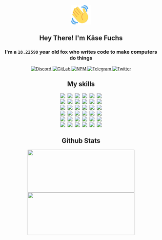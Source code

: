 <div><p align=center><img src=./resources/images/wave.gif width=64px height=64px></p><h2 align=center>Hey There! I'm Käse Fuchs</h2><h3 align=center>I'm a <code>18.22599</code> year old fox who writes code to make computers do things</h3><p align=center><a href=https://discord.com/users/507526681125322772><img alt=Discord src="https://img.shields.io/badge/Discord-5865F2?logo=discord&logoColor=white&style=flat-square#b107058967fd2168049911ff13cf3097"> </a><a href=https://gitlab.com/kasefuchs><img alt=GitLab src="https://img.shields.io/badge/GitLab-330F63?logo=gitlab&logoColor=white&style=flat-square#b107058967fd2168049911ff13cf3097"> </a><a href=https://npmjs.com/~kasefuchs><img alt=NPM src="https://img.shields.io/badge/NPM-CB3837?logo=npm&logoColor=white&style=flat-square#b107058967fd2168049911ff13cf3097"> </a><a href=https://t.me/kasefuchs><img alt=Telegram src="https://img.shields.io/badge/Telegram-2CA5E0?logo=telegram&logoColor=white&style=flat-square#b107058967fd2168049911ff13cf3097"> </a><a href=https://twitter.com/kasefuchs><img alt=Twitter src="https://img.shields.io/badge/Twitter-1DA1F2?logo=twitter&logoColor=white&style=flat-square#b107058967fd2168049911ff13cf3097"></a></p><h2 align=center>My skills</h2><p align=center><a href=https://aws.amazon.com/ ><picture><source srcset="https://skillicons.dev/icons?i=aws&theme=dark#b107058967fd2168049911ff13cf3097" media="(prefers-color-scheme: dark)"><source srcset="https://skillicons.dev/icons?i=aws&theme=light#b107058967fd2168049911ff13cf3097" media="(prefers-color-scheme: light), (prefers-color-scheme: no-preference)"><img src="https://skillicons.dev/icons?i=aws&theme=light#b107058967fd2168049911ff13cf3097"></picture></a>&nbsp;&nbsp;<a href=https://en.wikipedia.org/wiki/Bash_(Unix_shell)><picture><source srcset="https://skillicons.dev/icons?i=bash&theme=dark#b107058967fd2168049911ff13cf3097" media="(prefers-color-scheme: dark)"><source srcset="https://skillicons.dev/icons?i=bash&theme=light#b107058967fd2168049911ff13cf3097" media="(prefers-color-scheme: light), (prefers-color-scheme: no-preference)"><img src="https://skillicons.dev/icons?i=bash&theme=light#b107058967fd2168049911ff13cf3097"></picture></a>&nbsp;&nbsp;<a href=https://discord.com/developers/docs><picture><source srcset="https://skillicons.dev/icons?i=bots&theme=dark#b107058967fd2168049911ff13cf3097" media="(prefers-color-scheme: dark)"><source srcset="https://skillicons.dev/icons?i=bots&theme=light#b107058967fd2168049911ff13cf3097" media="(prefers-color-scheme: light), (prefers-color-scheme: no-preference)"><img src="https://skillicons.dev/icons?i=bots&theme=light#b107058967fd2168049911ff13cf3097"></picture></a>&nbsp;&nbsp;<a href=https://www.cloudflare.com/ ><picture><source srcset="https://skillicons.dev/icons?i=cloudflare&theme=dark#b107058967fd2168049911ff13cf3097" media="(prefers-color-scheme: dark)"><source srcset="https://skillicons.dev/icons?i=cloudflare&theme=light#b107058967fd2168049911ff13cf3097" media="(prefers-color-scheme: light), (prefers-color-scheme: no-preference)"><img src="https://skillicons.dev/icons?i=cloudflare&theme=light#b107058967fd2168049911ff13cf3097"></picture></a>&nbsp;&nbsp;<a href=https://en.wikipedia.org/wiki/CSS><picture><source srcset="https://skillicons.dev/icons?i=css&theme=dark#b107058967fd2168049911ff13cf3097" media="(prefers-color-scheme: dark)"><source srcset="https://skillicons.dev/icons?i=css&theme=light#b107058967fd2168049911ff13cf3097" media="(prefers-color-scheme: light), (prefers-color-scheme: no-preference)"><img src="https://skillicons.dev/icons?i=css&theme=light#b107058967fd2168049911ff13cf3097"></picture></a>&nbsp;&nbsp;<a href=https://www.docker.com/ ><picture><source srcset="https://skillicons.dev/icons?i=docker&theme=dark#b107058967fd2168049911ff13cf3097" media="(prefers-color-scheme: dark)"><source srcset="https://skillicons.dev/icons?i=docker&theme=light#b107058967fd2168049911ff13cf3097" media="(prefers-color-scheme: light), (prefers-color-scheme: no-preference)"><img src="https://skillicons.dev/icons?i=docker&theme=light#b107058967fd2168049911ff13cf3097"></picture></a><br><a href=https://www.electronjs.org/ ><picture><source srcset="https://skillicons.dev/icons?i=electron&theme=dark#b107058967fd2168049911ff13cf3097" media="(prefers-color-scheme: dark)"><source srcset="https://skillicons.dev/icons?i=electron&theme=light#b107058967fd2168049911ff13cf3097" media="(prefers-color-scheme: light), (prefers-color-scheme: no-preference)"><img src="https://skillicons.dev/icons?i=electron&theme=light#b107058967fd2168049911ff13cf3097"></picture></a>&nbsp;&nbsp;<a href=https://expressjs.com/ ><picture><source srcset="https://skillicons.dev/icons?i=express&theme=dark#b107058967fd2168049911ff13cf3097" media="(prefers-color-scheme: dark)"><source srcset="https://skillicons.dev/icons?i=express&theme=light#b107058967fd2168049911ff13cf3097" media="(prefers-color-scheme: light), (prefers-color-scheme: no-preference)"><img src="https://skillicons.dev/icons?i=express&theme=light#b107058967fd2168049911ff13cf3097"></picture></a>&nbsp;&nbsp;<a href=https://www.figma.com/ ><picture><source srcset="https://skillicons.dev/icons?i=figma&theme=dark#b107058967fd2168049911ff13cf3097" media="(prefers-color-scheme: dark)"><source srcset="https://skillicons.dev/icons?i=figma&theme=light#b107058967fd2168049911ff13cf3097" media="(prefers-color-scheme: light), (prefers-color-scheme: no-preference)"><img src="https://skillicons.dev/icons?i=figma&theme=light#b107058967fd2168049911ff13cf3097"></picture></a>&nbsp;&nbsp;<a href=https://firebase.google.com/ ><picture><source srcset="https://skillicons.dev/icons?i=firebase&theme=dark#b107058967fd2168049911ff13cf3097" media="(prefers-color-scheme: dark)"><source srcset="https://skillicons.dev/icons?i=firebase&theme=light#b107058967fd2168049911ff13cf3097" media="(prefers-color-scheme: light), (prefers-color-scheme: no-preference)"><img src="https://skillicons.dev/icons?i=firebase&theme=light#b107058967fd2168049911ff13cf3097"></picture></a>&nbsp;&nbsp;<a href=https://flask.palletsprojects.com/ ><picture><source srcset="https://skillicons.dev/icons?i=flask&theme=dark#b107058967fd2168049911ff13cf3097" media="(prefers-color-scheme: dark)"><source srcset="https://skillicons.dev/icons?i=flask&theme=light#b107058967fd2168049911ff13cf3097" media="(prefers-color-scheme: light), (prefers-color-scheme: no-preference)"><img src="https://skillicons.dev/icons?i=flask&theme=light#b107058967fd2168049911ff13cf3097"></picture></a>&nbsp;&nbsp;<a href=https://cloud.google.com/ ><picture><source srcset="https://skillicons.dev/icons?i=gcp&theme=dark#b107058967fd2168049911ff13cf3097" media="(prefers-color-scheme: dark)"><source srcset="https://skillicons.dev/icons?i=gcp&theme=light#b107058967fd2168049911ff13cf3097" media="(prefers-color-scheme: light), (prefers-color-scheme: no-preference)"><img src="https://skillicons.dev/icons?i=gcp&theme=light#b107058967fd2168049911ff13cf3097"></picture></a><br><a href=https://git-scm.com/ ><picture><source srcset="https://skillicons.dev/icons?i=git&theme=dark#b107058967fd2168049911ff13cf3097" media="(prefers-color-scheme: dark)"><source srcset="https://skillicons.dev/icons?i=git&theme=light#b107058967fd2168049911ff13cf3097" media="(prefers-color-scheme: light), (prefers-color-scheme: no-preference)"><img src="https://skillicons.dev/icons?i=git&theme=light#b107058967fd2168049911ff13cf3097"></picture></a>&nbsp;&nbsp;<a href=https://github.com/ ><picture><source srcset="https://skillicons.dev/icons?i=github&theme=dark#b107058967fd2168049911ff13cf3097" media="(prefers-color-scheme: dark)"><source srcset="https://skillicons.dev/icons?i=github&theme=light#b107058967fd2168049911ff13cf3097" media="(prefers-color-scheme: light), (prefers-color-scheme: no-preference)"><img src="https://skillicons.dev/icons?i=github&theme=light#b107058967fd2168049911ff13cf3097"></picture></a>&nbsp;&nbsp;<a href=https://gitlab.com/ ><picture><source srcset="https://skillicons.dev/icons?i=gitlab&theme=dark#b107058967fd2168049911ff13cf3097" media="(prefers-color-scheme: dark)"><source srcset="https://skillicons.dev/icons?i=gitlab&theme=light#b107058967fd2168049911ff13cf3097" media="(prefers-color-scheme: light), (prefers-color-scheme: no-preference)"><img src="https://skillicons.dev/icons?i=gitlab&theme=light#b107058967fd2168049911ff13cf3097"></picture></a>&nbsp;&nbsp;<a href=https://www.heroku.com/ ><picture><source srcset="https://skillicons.dev/icons?i=heroku&theme=dark#b107058967fd2168049911ff13cf3097" media="(prefers-color-scheme: dark)"><source srcset="https://skillicons.dev/icons?i=heroku&theme=light#b107058967fd2168049911ff13cf3097" media="(prefers-color-scheme: light), (prefers-color-scheme: no-preference)"><img src="https://skillicons.dev/icons?i=heroku&theme=light#b107058967fd2168049911ff13cf3097"></picture></a>&nbsp;&nbsp;<a href=https://en.wikipedia.org/wiki/HTML><picture><source srcset="https://skillicons.dev/icons?i=html&theme=dark#b107058967fd2168049911ff13cf3097" media="(prefers-color-scheme: dark)"><source srcset="https://skillicons.dev/icons?i=html&theme=light#b107058967fd2168049911ff13cf3097" media="(prefers-color-scheme: light), (prefers-color-scheme: no-preference)"><img src="https://skillicons.dev/icons?i=html&theme=light#b107058967fd2168049911ff13cf3097"></picture></a>&nbsp;&nbsp;<a href=https://en.wikipedia.org/wiki/JavaScript><picture><source srcset="https://skillicons.dev/icons?i=js&theme=dark#b107058967fd2168049911ff13cf3097" media="(prefers-color-scheme: dark)"><source srcset="https://skillicons.dev/icons?i=js&theme=light#b107058967fd2168049911ff13cf3097" media="(prefers-color-scheme: light), (prefers-color-scheme: no-preference)"><img src="https://skillicons.dev/icons?i=js&theme=light#b107058967fd2168049911ff13cf3097"></picture></a><br><a href=https://en.wikipedia.org/wiki/Linux><picture><source srcset="https://skillicons.dev/icons?i=linux&theme=dark#b107058967fd2168049911ff13cf3097" media="(prefers-color-scheme: dark)"><source srcset="https://skillicons.dev/icons?i=linux&theme=light#b107058967fd2168049911ff13cf3097" media="(prefers-color-scheme: light), (prefers-color-scheme: no-preference)"><img src="https://skillicons.dev/icons?i=linux&theme=light#b107058967fd2168049911ff13cf3097"></picture></a>&nbsp;&nbsp;<a href=https://mui.com/ ><picture><source srcset="https://skillicons.dev/icons?i=materialui&theme=dark#b107058967fd2168049911ff13cf3097" media="(prefers-color-scheme: dark)"><source srcset="https://skillicons.dev/icons?i=materialui&theme=light#b107058967fd2168049911ff13cf3097" media="(prefers-color-scheme: light), (prefers-color-scheme: no-preference)"><img src="https://skillicons.dev/icons?i=materialui&theme=light#b107058967fd2168049911ff13cf3097"></picture></a>&nbsp;&nbsp;<a href=https://en.wikipedia.org/wiki/Markdown><picture><source srcset="https://skillicons.dev/icons?i=md&theme=dark#b107058967fd2168049911ff13cf3097" media="(prefers-color-scheme: dark)"><source srcset="https://skillicons.dev/icons?i=md&theme=light#b107058967fd2168049911ff13cf3097" media="(prefers-color-scheme: light), (prefers-color-scheme: no-preference)"><img src="https://skillicons.dev/icons?i=md&theme=light#b107058967fd2168049911ff13cf3097"></picture></a>&nbsp;&nbsp;<a href=https://www.mongodb.com/ ><picture><source srcset="https://skillicons.dev/icons?i=mongodb&theme=dark#b107058967fd2168049911ff13cf3097" media="(prefers-color-scheme: dark)"><source srcset="https://skillicons.dev/icons?i=mongodb&theme=light#b107058967fd2168049911ff13cf3097" media="(prefers-color-scheme: light), (prefers-color-scheme: no-preference)"><img src="https://skillicons.dev/icons?i=mongodb&theme=light#b107058967fd2168049911ff13cf3097"></picture></a>&nbsp;&nbsp;<a href=https://www.mysql.com/ ><picture><source srcset="https://skillicons.dev/icons?i=mysql&theme=dark#b107058967fd2168049911ff13cf3097" media="(prefers-color-scheme: dark)"><source srcset="https://skillicons.dev/icons?i=mysql&theme=light#b107058967fd2168049911ff13cf3097" media="(prefers-color-scheme: light), (prefers-color-scheme: no-preference)"><img src="https://skillicons.dev/icons?i=mysql&theme=light#b107058967fd2168049911ff13cf3097"></picture></a>&nbsp;&nbsp;<a href=https://nextjs.org/ ><picture><source srcset="https://skillicons.dev/icons?i=nextjs&theme=dark#b107058967fd2168049911ff13cf3097" media="(prefers-color-scheme: dark)"><source srcset="https://skillicons.dev/icons?i=nextjs&theme=light#b107058967fd2168049911ff13cf3097" media="(prefers-color-scheme: light), (prefers-color-scheme: no-preference)"><img src="https://skillicons.dev/icons?i=nextjs&theme=light#b107058967fd2168049911ff13cf3097"></picture></a><br><a href=https://nodejs.org/en/ ><picture><source srcset="https://skillicons.dev/icons?i=nodejs&theme=dark#b107058967fd2168049911ff13cf3097" media="(prefers-color-scheme: dark)"><source srcset="https://skillicons.dev/icons?i=nodejs&theme=light#b107058967fd2168049911ff13cf3097" media="(prefers-color-scheme: light), (prefers-color-scheme: no-preference)"><img src="https://skillicons.dev/icons?i=nodejs&theme=light#b107058967fd2168049911ff13cf3097"></picture></a>&nbsp;&nbsp;<a href=https://www.postgresql.org/ ><picture><source srcset="https://skillicons.dev/icons?i=postgres&theme=dark#b107058967fd2168049911ff13cf3097" media="(prefers-color-scheme: dark)"><source srcset="https://skillicons.dev/icons?i=postgres&theme=light#b107058967fd2168049911ff13cf3097" media="(prefers-color-scheme: light), (prefers-color-scheme: no-preference)"><img src="https://skillicons.dev/icons?i=postgres&theme=light#b107058967fd2168049911ff13cf3097"></picture></a>&nbsp;&nbsp;<a href=https://learn.microsoft.com/en-us/powershell/ ><picture><source srcset="https://skillicons.dev/icons?i=powershell&theme=dark#b107058967fd2168049911ff13cf3097" media="(prefers-color-scheme: dark)"><source srcset="https://skillicons.dev/icons?i=powershell&theme=light#b107058967fd2168049911ff13cf3097" media="(prefers-color-scheme: light), (prefers-color-scheme: no-preference)"><img src="https://skillicons.dev/icons?i=powershell&theme=light#b107058967fd2168049911ff13cf3097"></picture></a>&nbsp;&nbsp;<a href=https://www.python.org/ ><picture><source srcset="https://skillicons.dev/icons?i=py&theme=dark#b107058967fd2168049911ff13cf3097" media="(prefers-color-scheme: dark)"><source srcset="https://skillicons.dev/icons?i=py&theme=light#b107058967fd2168049911ff13cf3097" media="(prefers-color-scheme: light), (prefers-color-scheme: no-preference)"><img src="https://skillicons.dev/icons?i=py&theme=light#b107058967fd2168049911ff13cf3097"></picture></a>&nbsp;&nbsp;<a href=https://www.raspberrypi.org/ ><picture><source srcset="https://skillicons.dev/icons?i=raspberrypi&theme=dark#b107058967fd2168049911ff13cf3097" media="(prefers-color-scheme: dark)"><source srcset="https://skillicons.dev/icons?i=raspberrypi&theme=light#b107058967fd2168049911ff13cf3097" media="(prefers-color-scheme: light), (prefers-color-scheme: no-preference)"><img src="https://skillicons.dev/icons?i=raspberrypi&theme=light#b107058967fd2168049911ff13cf3097"></picture></a>&nbsp;&nbsp;<a href=https://reactjs.org/ ><picture><source srcset="https://skillicons.dev/icons?i=react&theme=dark#b107058967fd2168049911ff13cf3097" media="(prefers-color-scheme: dark)"><source srcset="https://skillicons.dev/icons?i=react&theme=light#b107058967fd2168049911ff13cf3097" media="(prefers-color-scheme: light), (prefers-color-scheme: no-preference)"><img src="https://skillicons.dev/icons?i=react&theme=light#b107058967fd2168049911ff13cf3097"></picture></a><br><a href=https://redux.js.org/ ><picture><source srcset="https://skillicons.dev/icons?i=redux&theme=dark#b107058967fd2168049911ff13cf3097" media="(prefers-color-scheme: dark)"><source srcset="https://skillicons.dev/icons?i=redux&theme=light#b107058967fd2168049911ff13cf3097" media="(prefers-color-scheme: light), (prefers-color-scheme: no-preference)"><img src="https://skillicons.dev/icons?i=redux&theme=light#b107058967fd2168049911ff13cf3097"></picture></a>&nbsp;&nbsp;<a href=https://en.wikipedia.org/wiki/Regular_expression><picture><source srcset="https://skillicons.dev/icons?i=regex&theme=dark#b107058967fd2168049911ff13cf3097" media="(prefers-color-scheme: dark)"><source srcset="https://skillicons.dev/icons?i=regex&theme=light#b107058967fd2168049911ff13cf3097" media="(prefers-color-scheme: light), (prefers-color-scheme: no-preference)"><img src="https://skillicons.dev/icons?i=regex&theme=light#b107058967fd2168049911ff13cf3097"></picture></a>&nbsp;&nbsp;<a href=https://en.wikipedia.org/wiki/Sass_(stylesheet_language)><picture><source srcset="https://skillicons.dev/icons?i=sass&theme=dark#b107058967fd2168049911ff13cf3097" media="(prefers-color-scheme: dark)"><source srcset="https://skillicons.dev/icons?i=sass&theme=light#b107058967fd2168049911ff13cf3097" media="(prefers-color-scheme: light), (prefers-color-scheme: no-preference)"><img src="https://skillicons.dev/icons?i=sass&theme=light#b107058967fd2168049911ff13cf3097"></picture></a>&nbsp;&nbsp;<a href=https://www.typescriptlang.org/ ><picture><source srcset="https://skillicons.dev/icons?i=ts&theme=dark#b107058967fd2168049911ff13cf3097" media="(prefers-color-scheme: dark)"><source srcset="https://skillicons.dev/icons?i=ts&theme=light#b107058967fd2168049911ff13cf3097" media="(prefers-color-scheme: light), (prefers-color-scheme: no-preference)"><img src="https://skillicons.dev/icons?i=ts&theme=light#b107058967fd2168049911ff13cf3097"></picture></a>&nbsp;&nbsp;<a href=https://unity.com/ ><picture><source srcset="https://skillicons.dev/icons?i=unity&theme=dark#b107058967fd2168049911ff13cf3097" media="(prefers-color-scheme: dark)"><source srcset="https://skillicons.dev/icons?i=unity&theme=light#b107058967fd2168049911ff13cf3097" media="(prefers-color-scheme: light), (prefers-color-scheme: no-preference)"><img src="https://skillicons.dev/icons?i=unity&theme=light#b107058967fd2168049911ff13cf3097"></picture></a>&nbsp;&nbsp;<a href=https://workers.cloudflare.com/ ><picture><source srcset="https://skillicons.dev/icons?i=workers&theme=dark#b107058967fd2168049911ff13cf3097" media="(prefers-color-scheme: dark)"><source srcset="https://skillicons.dev/icons?i=workers&theme=light#b107058967fd2168049911ff13cf3097" media="(prefers-color-scheme: light), (prefers-color-scheme: no-preference)"><img src="https://skillicons.dev/icons?i=workers&theme=light#b107058967fd2168049911ff13cf3097"></picture></a><br></p><h2 align=center>Github Stats</h2><p align=center><picture><source srcset="https://github-readme-stats-kasefuchs.vercel.app/api/?count_private=true&hide_border=true&hide_rank=true&line_height=20&hide_title=true&username=Kasefuchs&theme=dark#b107058967fd2168049911ff13cf3097" media="(prefers-color-scheme: dark)"><source srcset="https://github-readme-stats-kasefuchs.vercel.app/api/?count_private=true&hide_border=true&hide_rank=true&line_height=20&hide_title=true&username=Kasefuchs&theme=light#b107058967fd2168049911ff13cf3097" media="(prefers-color-scheme: light), (prefers-color-scheme: no-preference)"><img align=middle width=350 height=140 src="https://github-readme-stats-kasefuchs.vercel.app/api/?count_private=true&hide_border=true&hide_rank=true&line_height=20&hide_title=true&username=Kasefuchs&theme=light#b107058967fd2168049911ff13cf3097"></picture><picture><source srcset="https://github-readme-stats-kasefuchs.vercel.app/api/top-langs/?count_private=true&hide_border=true&layout=compact&username=Kasefuchs&theme=dark#b107058967fd2168049911ff13cf3097" media="(prefers-color-scheme: dark)"><source srcset="https://github-readme-stats-kasefuchs.vercel.app/api/top-langs/?count_private=true&hide_border=true&layout=compact&username=Kasefuchs&theme=light#b107058967fd2168049911ff13cf3097" media="(prefers-color-scheme: light), (prefers-color-scheme: no-preference)"><img align=middle width=350 height=140 src="https://github-readme-stats-kasefuchs.vercel.app/api/top-langs/?count_private=true&hide_border=true&layout=compact&username=Kasefuchs&theme=light#b107058967fd2168049911ff13cf3097"></picture></p><img src="https://hit.yhype.me/github/profile?user_id=64592097#b107058967fd2168049911ff13cf3097" alt=""></div>
